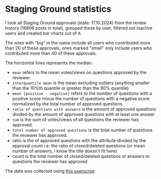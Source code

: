# Staging Ground statistics

I took all Staging Ground approvals (state: 17.10.2024) from the review history (16806 posts in total), grouped these by user, filtered out inactive users and created bar charts out of it.

The ones with "big" in the name include all users who contributed more than 20 of these approvals, ones marked "small" only include users who contributed more than 40 of these approvals.

The horizontal lines represents the median.

- `mean` refers to the mean votes/views on questions approved by the reviewer.
- `interquantile mean` is the mean excluding outliers (anything smaller than the 10%th quantile or greater than the 90% quantile)
- `mean [positive - negative]` refers to the number of questions with a positive score minus the number of questions with a negative score normalized by the total number of approved questions
- `ratio of questions with answers` is the amount of approved questions divided by the amount of approved questions with at least one answer
- `sum` is the sum of votes/views of all questions the reviewer has approved.
- `total number of approved questions` is the total number of questions the reviewer has approved.
- ratio is the of approved questions with the attribute divided by the approval count i.e. the ratio of closed/deleted questions (or mean number of answers, I know the title doesn't fit here)
- count is the total number of closed/deleted questions or answers to questions the reviewer has approved

The data was collected using [this userscript](https://github.com/danthe1st/SO-Userscripts/?tab=readme-ov-file#approved-staging-ground-review-statistics)
